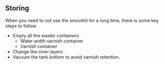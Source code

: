 ## Storing

When you need to not use the smoothit for a long time, there is some key steps to follow:

- Empty all the waster containers
  - Water width varnish container
  - Varnish container
- Change the inner layers
- Vacuum the tank bottom to avoid varnish retention.
